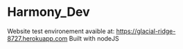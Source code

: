 # Harmony_Dev
Website test environement avaible at: https://glacial-ridge-8727.herokuapp.com
Built with nodeJS
